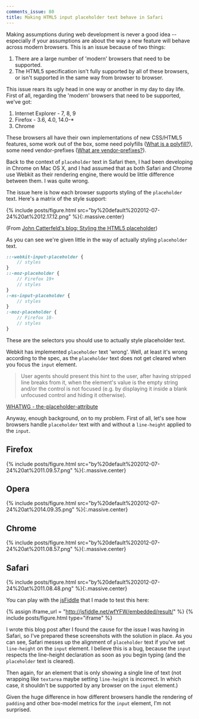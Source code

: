 ```yaml
---
comments_issue: 80
title: Making HTML5 input placeholder text behave in Safari
---
```

Making assumptions during web development is never a good idea -- especially if your assumptions are about the way a new feature will behave across modern browsers. This is an issue because of two things:

<!-- more -->

1. There are a large number of 'modern' browsers that need to be supported.
2. The HTML5 specification isn't fully supported by all of these browsers, or isn't supported in the same way from browser to browser.

This issue rears its ugly head in one way or another in my day to day life. First of all, regarding the 'modern' browsers that need to be supported, we've got:

1. Internet Explorer - 7, 8, 9
2. Firefox - 3.6, 4.0, 14.0-*
3. Chrome

These browsers all have their own implementations of new CSS/HTML5 features, some work out of the box, some need polyfills ([What is a polyfill?](http://remysharp.com/2010/10/08/what-is-a-polyfill/)), some need vendor-prefixes ([What are vendor-prefixes?](http://peter.sh/experiments/vendor-prefixed-css-property-overview/)).

Back to the context of `placeholder` text in Safari then, I had been developing in Chrome on Mac OS X, and I had assumed that as both Safari and Chrome use Webkit as their rendering engine, there would be little difference between them. I was quite wrong.

The issue here is how each browser supports styling of the `placeholder` text. Here's a matrix of the style support:

{% include posts/figure.html src="by%20default%202012-07-24%20at%2012.17.12.png" %}{:.massive.center}

(From [John Catterfeld's blog: Styling the HTML5 placeholder](http://blog.ajcw.com/2011/02/styling-the-html5-placeholder/))

As you can see we're given little in the way of actually styling `placeholder` text.

```scss
::-webkit-input-placeholder {
    // styles
}
::-moz-placeholder {
    // Firefox 19+
    // styles
}
:-ms-input-placeholder {
    // styles
}
:-moz-placeholder {
    // Firefox 18-
    // styles
}
```

These are the selectors you should use to actually style placeholder text.

Webkit has implemented `placeholder` text 'wrong'. Well, at least it's wrong according to the spec, as the `placeholder` text does not get cleared when you focus the `input` element.

> User agents should present this hint to the user, after having stripped line breaks from it, when the element's value is the empty string and/or the control is not focused (e.g. by displaying it inside a blank unfocused control and hiding it otherwise).

[WHATWG - the-placeholder-attribute](http://www.whatwg.org/specs/web-apps/current-work/multipage/common-input-element-attributes.html#the-placeholder-attribute)

Anyway, enough background, on to my problem. First of all, let's see how browsers handle `placeholder` text with and without a `line-height` applied to the `input`.

## Firefox

{% include posts/figure.html src="by%20default%202012-07-24%20at%2011.09.57.png" %}{:.massive.center}

## Opera

{% include posts/figure.html src="by%20default%202012-07-24%20at%2014.09.35.png" %}{:.massive.center}

## Chrome

{% include posts/figure.html src="by%20default%202012-07-24%20at%2011.08.57.png" %}{:.massive.center}

## Safari

{% include posts/figure.html src="by%20default%202012-07-24%20at%2011.08.48.png" %}{:.massive.center}

You can play with the [jsFiddle](http://jsfiddle.net/wfYFW/) that I made to test this here:

{% assign iframe_url = "http://jsfiddle.net/wfYFW/embedded/result/" %}
{% include posts/figure.html type="iframe" %}


I wrote this blog post after I found the cause for the issue I was having in Safari, so I've prepared these screenshots with the solution in place. As you can see, Safari messes up the alignment of `placeholder` text if you've set `line-height` on the `input` element. I believe this is a bug, because the `input` respects the line-height declaration as soon as you begin typing (and the `placeholder` text is cleared).

Then again, for an element that is only showing a single line of text (not wrapping like `textarea` maybe setting `line-height` is incorrect. In which case, it shouldn't be supported by any browser on the `input` element.)

Given the huge difference in how different browsers handle the rendering of `padding` and other box-model metrics for the `input` element, I'm not surprised.
